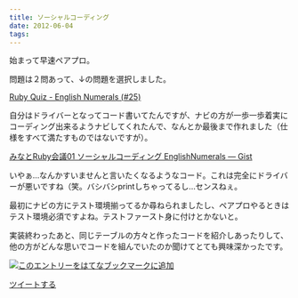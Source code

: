 ```yaml
---
title: ソーシャルコーディング
date: 2012-06-04
tags: 
---
```

始まって早速ペアプロ。

問題は２問あって、↓の問題を選択しました。

[Ruby Quiz - English Numerals
(\#25)](http://www.rubyquiz.com/quiz25.html)

自分はドライバーとなってコード書いてたんですが、ナビの方が一歩一歩着実にコーディング出来るようナビしてくれたんで、なんとか最後まで作れました（仕様をすべて満たすものではないですが）。

[みなとRuby会議01 ソーシャルコーディング EnglishNumerals —
Gist](https://gist.github.com/2868280)

いやぁ…なんかすいませんと言いたくなるようなコード。これは完全にドライバーが悪いですね（笑。バシバシprintしちゃってるし…センスねぇ。

最初にナビの方にテスト環境揃ってるか尋ねられましたし、ペアプロやるときはテスト環境必須ですよね。テストファースト身に付けとかないと。

実装終わったあと、同じテーブルの方々と作ったコードを紹介しあったりして、他の方がどんな思いでコードを組んでいたのか聞けてとても興味深かったです。

[![このエントリーをはてなブックマークに追加](http://b.st-hatena.com/images/entry-button/button-only.gif)](http://b.hatena.ne.jp/entry/http://d.hatena.ne.jp "このエントリーをはてなブックマークに追加")

[ツイートする](http://twitter.com/share)
